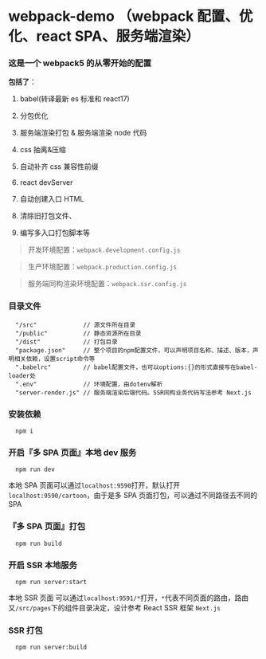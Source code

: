 # webpack-demo （webpack 配置、优化、react SPA、服务端渲染）

### 这是一个 webpack5 的从零开始的配置

**包括了**：

1. babel(转译最新 es 标准和 react17)

2. 分包优化

3. 服务端渲染打包 & 服务端渲染 node 代码

4. css 抽离&压缩

5. 自动补齐 css 兼容性前缀

6. react devServer

7. 自动创建入口 HTML

8. 清除旧打包文件、

9. 编写多入口打包脚本等

> 开发环境配置：`webpack.development.config.js`

> 生产环境配置：`webpack.production.config.js`

> 服务端同构渲染环境配置：`webpack.ssr.config.js`

### 目录文件

```
  "/src"             // 源文件所在目录
  "/public"          // 静态资源所在目录
  "/dist"            // 打包目录
  "package.json"     // 整个项目的npm配置文件，可以声明项目名称、描述、版本，声明相关依赖，设置script命令等
  ".babelrc"         // babel配置文件，也可以options:{}的形式直接写在babel-loader处
  ".env"             // 环境配置，由dotenv解析
  "server-render.js" // 服务端渲染后端代码。SSR同构业务代码写法参考 Next.js
```

### 安装依赖

```
  npm i
```

### 开启『多 SPA 页面』本地 dev 服务

```
  npm run dev
```

本地 SPA 页面可以通过`localhost:9590`打开，默认打开`localhost:9590/cartoon`，由于是多 SPA 页面打包，可以通过不同路径去不同的 SPA

### 『多 SPA 页面』打包

```
  npm run build
```

### 开启 SSR 本地服务

```
  npm run server:start
```

本地 SSR 页面 可以通过`localhost:9591/*`打开，`*`代表不同页面的路由，路由又`/src/pages`下的组件目录决定，设计参考 React SSR 框架 `Next.js`

### SSR 打包

```
  npm run server:build
```
